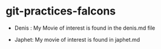 # git-practices-falcons
* Denis : My Movie of interest is found in the denis.md file

  
 *  Japhet: My movie of interest is found in japhet.md

